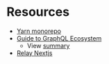 # Resources

- [Yarn monorepo](https://classic.yarnpkg.com/en/docs/workspaces/)
- [Guide to GraphQL Ecosystem](https://www.youtube.com/watch?v=VnG7ej56lWw)
  - View [summary](./graphql-ecosystem.md)
- [Relay Nextjs](https://reverecre.github.io/relay-nextjs)